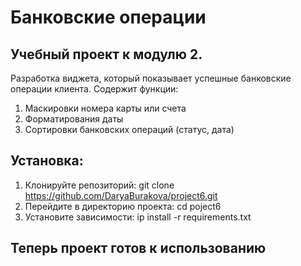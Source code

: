# Банковские операции
## Учебный проект к модулю 2.
Разработка виджета, который показывает успешные банковские операции клиента.
Содержит функции:
1. Маскировки номера карты или счета
2. Форматирования даты
3. Сортировки банковских операций (статус, дата)
## Установка:
1. Клонируйте репозиторий:
git clone https://github.com/DaryaBurakova/project6.git
2. Перейдите в директорию проекта:
cd poject6
3. Установите зависимости:
ip install -r requirements.txt
## Теперь проект готов к использованию
